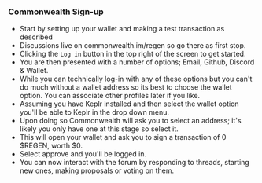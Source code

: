 ### Commonwealth Sign-up
- Start by setting up your wallet and making a test transaction as described 
- Discussions live on commonwealth.im/regen so go there as first stop.
- Clicking the `Log in` button in the top right of the screen to get started.
- You are then presented with a number of options; Email, Github, Discord & Wallet.
- While you can technically log-in with any of these options but you can't do much without a wallet address so its best to choose the wallet option. You can associate other profiles later if you like. 
- Assuming you have Keplr installed and then select the wallet option you'll be able to Keplr in the drop down menu. 
- Upon doing so Commonwealth will ask you to select an address; it's likely you only have one at this stage so select it.
- This will open your wallet and ask you to sign a transaction of 0 $REGEN, worth $0. 
- Select approve and you'll be logged in. 
- You can now interact with the forum by responding to threads, starting new ones, making proposals or voting on them.